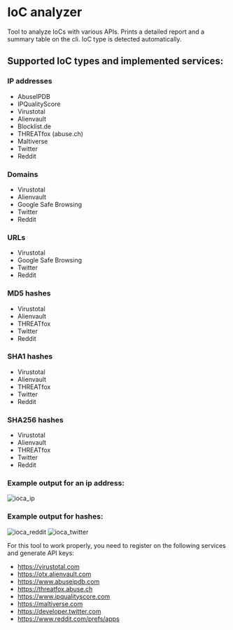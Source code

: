# IoC analyzer

Tool to analyze IoCs with various APIs. Prints a detailed report and a summary table on the cli.
IoC type is detected automatically.
## Supported IoC types and implemented services:
### IP addresses
 - AbuseIPDB
 - IPQualityScore
 - Virustotal
 - Alienvault
 - Blocklist.de
 - THREATfox (abuse.ch)
 - Maltiverse
 - Twitter
 - Reddit
### Domains
 - Virustotal
 - Alienvault
 - Google Safe Browsing
 - Twitter
 - Reddit
### URLs
 - Virustotal
 - Google Safe Browsing
 - Twitter
 - Reddit
### MD5 hashes
 - Virustotal
 - Alienvault
 - THREATfox
 - Twitter
 - Reddit
### SHA1 hashes
 - Virustotal
 - Alienvault
 - THREATfox
 - Twitter
 - Reddit
### SHA256 hashes
 - Virustotal
 - Alienvault
 - THREATfox
 - Twitter
 - Reddit

### Example output for an ip address:
![ioca_ip](https://user-images.githubusercontent.com/44299200/168872804-4e485af3-171f-4e58-8c3c-fecbec3208d8.png)



### Example output for hashes:
![ioca_reddit](https://user-images.githubusercontent.com/44299200/168872781-6489932d-9a46-4503-8089-c5792d209e95.png)
![ioca_twitter](https://user-images.githubusercontent.com/44299200/168872786-ef3c2a87-282b-4145-8350-b1831673b21b.png)



For this tool to work properly, you need to register on the following services and generate API keys:
- https://virustotal.com
- https://otx.alienvault.com
- https://www.abuseipdb.com
- https://threatfox.abuse.ch
- https://www.ipqualityscore.com
- https://maltiverse.com
- https://developer.twitter.com
- https://www.reddit.com/prefs/apps
